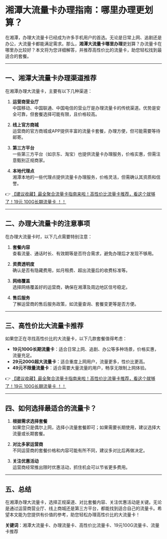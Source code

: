# 湘潭大流量卡办理指南：哪里办理更划算？

在湘潭，办理大流量卡已经成为许多手机用户的首选。无论是日常上网、追剧还是办公，大流量卡都能满足需求。那么，**湘潭大流量卡哪里办理**更划算？办流量卡在哪里办比较好？本文将为您详细解答，并推荐高性价比的流量卡，助您轻松找到最适合的套餐。

---

## 一、湘潭大流量卡办理渠道推荐

在湘潭办理大流量卡，主要有以下几种渠道：

1. **运营商营业厅**  
   中国移动、中国联通、中国电信的营业厅是办理流量卡的传统渠道。优势是安全可靠，但套餐选择可能有限，且价格较高。

2. **线上官方商城**  
   运营商的官方商城或APP提供丰富的流量卡套餐，办理方便，但可能需要等待邮寄。

3. **第三方平台**  
   一些第三方平台（如京东、淘宝）也提供流量卡办理服务，价格实惠，但需注意甄别正规商家。

4. **本地代理点**  
   湘潭本地的一些代理点提供流量卡办理服务，价格灵活，但需确认其资质和信誉。

👉 [【建议收藏】最全聚合流量卡指南来啦！高性价比流量卡推荐，看这个就够了！19元 100G长期流量卡 ！！](https://bit.ly/Liuliangka)

---

## 二、办理大流量卡的注意事项

在办理大流量卡时，以下几点需要特别注意：

1. **套餐内容**  
   查看流量、通话时长、有效期等是否符合需求，避免办理后才发现不够用。

2. **资费透明度**  
   确认是否有隐藏费用，如月租费、超出流量后的收费标准等。

3. **网络覆盖**  
   选择网络覆盖好的运营商，确保在湘潭及周边地区信号稳定。

4. **售后服务**  
   了解运营商的售后服务政策，如流量查询、套餐变更等是否方便。

---

## 三、高性价比大流量卡推荐

如果您正在寻找高性价比的大流量卡，以下几款套餐值得考虑：

- **19元100G长期流量卡**：适合日常上网、追剧、办公等多种场景，价格实惠，流量充足。  
- **29元200G超大流量卡**：适合重度上网用户，流量更多，性价比更高。  
- **49元不限量流量卡**：适合需要大量流量的用户，畅享无限制上网体验。

👉 [【建议收藏】最全聚合流量卡指南来啦！高性价比流量卡推荐，看这个就够了！19元 100G长期流量卡 ！！](https://bit.ly/Liuliangka)

---

## 四、如何选择最适合的流量卡？

1. **根据需求选择套餐**  
   如果您只是偶尔上网，选择小流量套餐即可；如果需要长期使用，建议选择大流量或长期套餐。

2. **对比多家运营商**  
   不同运营商的套餐价格和内容可能有所不同，建议多对比后再做决定。

3. **关注优惠活动**  
   运营商经常推出限时优惠活动，抓住机会可以节省更多费用。

---

## 五、总结

在湘潭办理大流量卡，选择正规渠道、对比套餐内容、关注优惠活动是关键。无论是通过运营商营业厅、线上商城还是第三方平台，都能找到适合自己的流量卡。希望本文能为您提供有价值的参考，助您轻松办理高性价比的大流量卡！

**关键词**：湘潭大流量卡、办理流量卡、高性价比流量卡、19元100G流量卡、流量卡推荐
